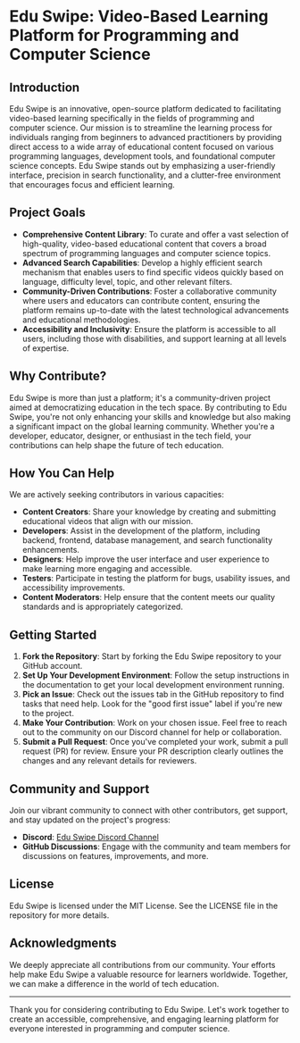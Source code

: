 # Edu Swipe: Video-Based Learning Platform for Programming and Computer Science

## Introduction

Edu Swipe is an innovative, open-source platform dedicated to facilitating video-based learning specifically in the fields of programming and computer science. Our mission is to streamline the learning process for individuals ranging from beginners to advanced practitioners by providing direct access to a wide array of educational content focused on various programming languages, development tools, and foundational computer science concepts. Edu Swipe stands out by emphasizing a user-friendly interface, precision in search functionality, and a clutter-free environment that encourages focus and efficient learning.

## Project Goals

- **Comprehensive Content Library**: To curate and offer a vast selection of high-quality, video-based educational content that covers a broad spectrum of programming languages and computer science topics.
- **Advanced Search Capabilities**: Develop a highly efficient search mechanism that enables users to find specific videos quickly based on language, difficulty level, topic, and other relevant filters.
- **Community-Driven Contributions**: Foster a collaborative community where users and educators can contribute content, ensuring the platform remains up-to-date with the latest technological advancements and educational methodologies.
- **Accessibility and Inclusivity**: Ensure the platform is accessible to all users, including those with disabilities, and support learning at all levels of expertise.

## Why Contribute?

Edu Swipe is more than just a platform; it's a community-driven project aimed at democratizing education in the tech space. By contributing to Edu Swipe, you're not only enhancing your skills and knowledge but also making a significant impact on the global learning community. Whether you're a developer, educator, designer, or enthusiast in the tech field, your contributions can help shape the future of tech education.

## How You Can Help

We are actively seeking contributors in various capacities:

- **Content Creators**: Share your knowledge by creating and submitting educational videos that align with our mission.
- **Developers**: Assist in the development of the platform, including backend, frontend, database management, and search functionality enhancements.
- **Designers**: Help improve the user interface and user experience to make learning more engaging and accessible.
- **Testers**: Participate in testing the platform for bugs, usability issues, and accessibility improvements.
- **Content Moderators**: Help ensure that the content meets our quality standards and is appropriately categorized.

## Getting Started

1. **Fork the Repository**: Start by forking the Edu Swipe repository to your GitHub account.
2. **Set Up Your Development Environment**: Follow the setup instructions in the documentation to get your local development environment running.
3. **Pick an Issue**: Check out the issues tab in the GitHub repository to find tasks that need help. Look for the "good first issue" label if you're new to the project.
4. **Make Your Contribution**: Work on your chosen issue. Feel free to reach out to the community on our Discord channel for help or collaboration.
5. **Submit a Pull Request**: Once you've completed your work, submit a pull request (PR) for review. Ensure your PR description clearly outlines the changes and any relevant details for reviewers.

## Community and Support

Join our vibrant community to connect with other contributors, get support, and stay updated on the project's progress:

- **Discord**: [Edu Swipe Discord Channel](https://discord.gg/PkwFadQ4)
- **GitHub Discussions**: Engage with the community and team members for discussions on features, improvements, and more.

## License

Edu Swipe is licensed under the MIT License. See the LICENSE file in the repository for more details.

## Acknowledgments

We deeply appreciate all contributions from our community. Your efforts help make Edu Swipe a valuable resource for learners worldwide. Together, we can make a difference in the world of tech education.

---

Thank you for considering contributing to Edu Swipe. Let's work together to create an accessible, comprehensive, and engaging learning platform for everyone interested in programming and computer science.

```

```
